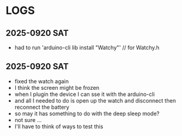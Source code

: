 # LOGS

## 2025-0920 SAT
- had to run 'arduino-cli lib install "Watchy"' // for Watchy.h

## 2025-0920 SAT
- fixed the watch again
- I think the screen might be frozen 
- when I plugin the device I can sse it with the arduino-cli
- and all I needed to do is open up the watch and disconnect then reconnect the battery
- so may it has something to do with the deep sleep mode?
- not sure ... 
- I'll have to think of ways to test this
